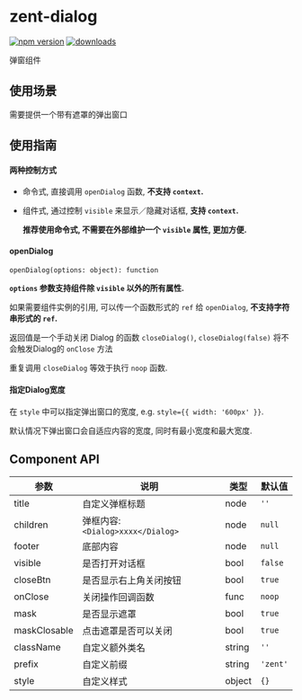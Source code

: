 # zent-dialog

[![npm version](https://img.shields.io/npm/v/zent-dialog.svg?style=flat)](https://www.npmjs.com/package/zent-dialog) [![downloads](https://img.shields.io/npm/dt/zent-dialog.svg)](https://www.npmjs.com/package/zent-dialog)

弹窗组件

## 使用场景

需要提供一个带有遮罩的弹出窗口

## 使用指南

#### 两种控制方式

-  命令式, 直接调用 `openDialog` 函数, **不支持 `context`.**

-  组件式, 通过控制 `visible` 来显示／隐藏对话框, **支持 `context`.**

    **推荐使用命令式, 不需要在外部维护一个 `visible` 属性, 更加方便.**

#### openDialog

`openDialog(options: object): function`

**`options` 参数支持组件除 `visible` 以外的所有属性.**

如果需要组件实例的引用, 可以传一个函数形式的 `ref` 给 `openDialog`, **不支持字符串形式的 `ref`.**

返回值是一个手动关闭 Dialog 的函数 `closeDialog()`, `closeDialog(false)` 将不会触发Dialog的 `onClose` 方法

重复调用 `closeDialog` 等效于执行 `noop` 函数.

#### 指定Dialog宽度

在 `style` 中可以指定弹出窗口的宽度, e.g. `style={{ width: '600px' }}`.

默认情况下弹出窗口会自适应内容的宽度, 同时有最小宽度和最大宽度.

## Component API

| 参数           | 说明                            | 类型     | 默认值      |
| ------------ | ----------------------------- | ------ | -------- |
| title        | 自定义弹框标题                       | node   | `''`     |
| children     | 弹框内容: `<Dialog>xxxx</Dialog>` | node   | `null`   |
| footer       | 底部内容                          | node   | `null`   |
| visible      | 是否打开对话框                       | bool   | `false`  |
| closeBtn     | 是否显示右上角关闭按钮                   | bool   | `true`   |
| onClose      | 关闭操作回调函数                      | func   | `noop`   |
| mask         | 是否显示遮罩                        | bool   | `true`   |
| maskClosable | 点击遮罩是否可以关闭                    | bool   | `true`   |
| className    | 自定义额外类名                       | string | `''`     |
| prefix       | 自定义前缀                         | string | `'zent'` |
| style        | 自定义样式                         | object | `{}`     |
